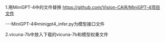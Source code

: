 
1.用MiniGPT-4中的文件替换 https://github.com/Vision-CAIR/MiniGPT-4项目文件

---MiniGPT-4中minigpt4_infer.py为模型接口文件

2.vicuna-7b中放入下载的vicuna-7b和模型权重文件
